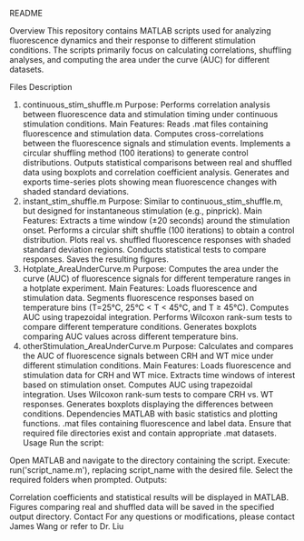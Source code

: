 README

Overview
This repository contains MATLAB scripts used for analyzing fluorescence dynamics and their response to different stimulation conditions. The scripts primarily focus on calculating correlations, shuffling analyses, and computing the area under the curve (AUC) for different datasets.

Files Description
1. continuous_stim_shuffle.m
Purpose: Performs correlation analysis between fluorescence data and stimulation timing under continuous stimulation conditions.
Main Features:
Reads .mat files containing fluorescence and stimulation data.
Computes cross-correlations between the fluorescence signals and stimulation events.
Implements a circular shuffling method (100 iterations) to generate control distributions.
Outputs statistical comparisons between real and shuffled data using boxplots and correlation coefficient analysis.
Generates and exports time-series plots showing mean fluorescence changes with shaded standard deviations.
2. instant_stim_shuffle.m
Purpose: Similar to continuous_stim_shuffle.m, but designed for instantaneous stimulation (e.g., pinprick).
Main Features:
Extracts a time window (±20 seconds) around the stimulation onset.
Performs a circular shift shuffle (100 iterations) to obtain a control distribution.
Plots real vs. shuffled fluorescence responses with shaded standard deviation regions.
Conducts statistical tests to compare responses.
Saves the resulting figures.
3. Hotplate_AreaUnderCurve.m
Purpose: Computes the area under the curve (AUC) of fluorescence signals for different temperature ranges in a hotplate experiment.
Main Features:
Loads fluorescence and stimulation data.
Segments fluorescence responses based on temperature bins (T=25°C, 25°C < T < 45°C, and T ≥ 45°C).
Computes AUC using trapezoidal integration.
Performs Wilcoxon rank-sum tests to compare different temperature conditions.
Generates boxplots comparing AUC values across different temperature bins.
4. otherStimulation_AreaUnderCurve.m
Purpose: Calculates and compares the AUC of fluorescence signals between CRH and WT mice under different stimulation conditions.
Main Features:
Loads fluorescence and stimulation data for CRH and WT mice.
Extracts time windows of interest based on stimulation onset.
Computes AUC using trapezoidal integration.
Uses Wilcoxon rank-sum tests to compare CRH vs. WT responses.
Generates boxplots displaying the differences between conditions.
Dependencies
MATLAB with basic statistics and plotting functions.
.mat files containing fluorescence and label data.
Ensure that required file directories exist and contain appropriate .mat datasets.
Usage
Run the script:

Open MATLAB and navigate to the directory containing the script.
Execute: run('script_name.m'), replacing script_name with the desired file.
Select the required folders when prompted.
Outputs:

Correlation coefficients and statistical results will be displayed in MATLAB.
Figures comparing real and shuffled data will be saved in the specified output directory.
Contact
For any questions or modifications, please contact James Wang or refer to Dr. Liu
